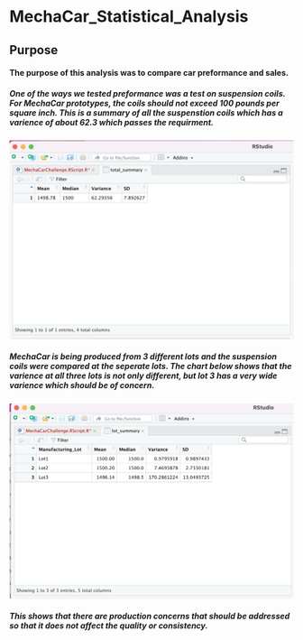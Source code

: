 # MechaCar_Statistical_Analysis

## Purpose
#### The purpose of this analysis was to compare car preformance and sales.
##### One of the ways we tested preformance was a test on suspension coils. For MechaCar prototypes, the coils should not exceed 100 pounds per square inch. This is a summary of all the suspenstion coils which has a varience of about 62.3 which passes the requirment.
![](images/total_summary.png)
##### MechaCar is being produced from 3 different lots and the suspension coils were compared at the seperate lots. The chart below shows that the varience at all three lots is not only different, but lot 3 has a very wide varience which should be of concern.
![](images/lot_summary.png)
##### This shows that there are production concerns that should be addressed so that it does not affect the quality or consistency.
